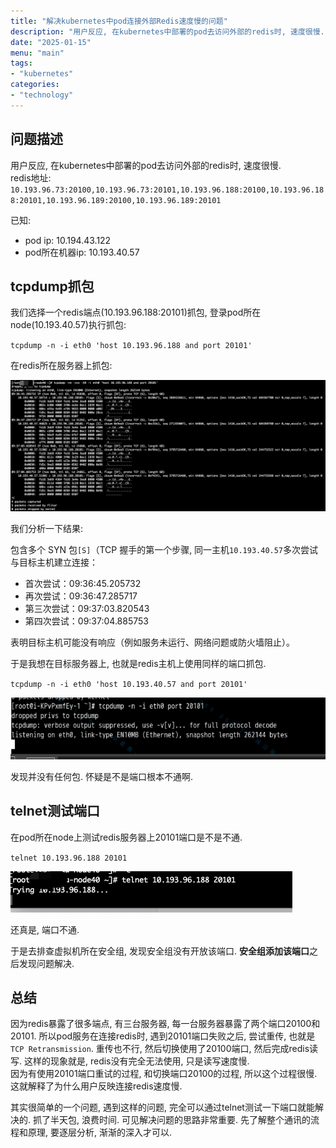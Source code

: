 ```yaml
---
title: "解决kubernetes中pod连接外部Redis速度慢的问题"
description: "用户反应, 在kubernetes中部署的pod去访问外部的redis时, 速度很慢. tcpdump抓包, 登录pod所在node(10.193.40.57)执行抓包, 于是去排查虚拟机所在安全组, 发现安全组没有开放该端口. 添加该端口之后发现问题解决.因为redis暴露了很多端点, 有三台服务器, 每一台服务器暴露了两个端口20100和20101. 所以pod服务在连接redis时, 遇到20101端口失败之后, 又使用了20100端口, 导致没有完全无法使用redis服务. 因为有这样一个重试20101的过程已经切换成20100的过程,导致这个过程很慢. 所以用户反应连接redis速度慢.其实很简单的一个问题, 遇到这样的问题, 完全可以通过telnet测试一下端口就能解决的. 抓了半天包, 浪费时间. 可见解决问题的思路非常重要. 先了解整个通讯的流程和原理, 要逐层分析, 渐渐的深入才可以."
date: "2025-01-15"
menu: "main"
tags:
- "kubernetes"
categories:
- "technology"
---
```


## 问题描述

用户反应, 在kubernetes中部署的pod去访问外部的redis时, 速度很慢.  
redis地址: `10.193.96.73:20100,10.193.96.73:20101,10.193.96.188:20100,10.193.96.188:20101,10.193.96.189:20100,10.193.96.189:20101`

已知:
- pod ip: 10.194.43.122
- pod所在机器ip: 10.193.40.57

## tcpdump抓包

我们选择一个redis端点(10.193.96.188:20101)抓包, 登录pod所在node(10.193.40.57)执行抓包:

`tcpdump -n -i eth0 'host 10.193.96.188 and port 20101'`

在redis所在服务器上抓包:

![tcpdump on pod node](image-2.png)

我们分析一下结果:

包含多个 SYN 包`[S]`（TCP 握手的第一个步骤, 同一主机`10.193.40.57`多次尝试与目标主机建立连接：
- 首次尝试：09:36:45.205732
- 再次尝试：09:36:47.285717
- 第三次尝试：09:37:03.820543
- 第四次尝试：09:37:04.885753

表明目标主机可能没有响应（例如服务未运行、网络问题或防火墙阻止）。

于是我想在目标服务器上, 也就是redis主机上使用同样的端口抓包.

`tcpdump -n -i eth0 'host 10.193.40.57 and port 20101'`

![tcpdump on redis host](image.png)

发现并没有任何包. 怀疑是不是端口根本不通啊.

## telnet测试端口

在pod所在node上测试redis服务器上20101端口是不是不通.

`telnet 10.193.96.188 20101`

![telnet test port](image-1.png)

还真是, 端口不通.

于是去排查虚拟机所在安全组, 发现安全组没有开放该端口. **安全组添加该端口**之后发现问题解决.

## 总结

因为redis暴露了很多端点, 有三台服务器, 每一台服务器暴露了两个端口20100和20101. 所以pod服务在连接redis时, 遇到20101端口失败之后, 尝试重传, 也就是`TCP Retransmission`. 重传也不行, 然后切换使用了20100端口, 然后完成redis读写. 这样的现象就是, redis没有完全无法使用, 只是读写速度慢.  
因为有使用20101端口重试的过程, 和切换端口20100的过程, 所以这个过程很慢. 这就解释了为什么用户反映连接redis速度慢.

其实很简单的一个问题, 遇到这样的问题, 完全可以通过telnet测试一下端口就能解决的. 抓了半天包, 浪费时间. 可见解决问题的思路非常重要. 先了解整个通讯的流程和原理, 要逐层分析, 渐渐的深入才可以.